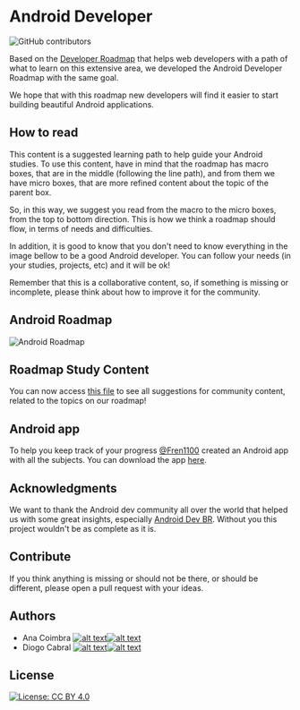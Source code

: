 # Android Developer

![GitHub contributors](https://img.shields.io/github/contributors/anacoimbrag/android-developer-roadmap.svg?style=flat-square)

Based on the [Developer Roadmap](https://github.com/kamranahmedse/developer-roadmap) that helps web developers with a path of what to learn on this extensive area, we developed the Android Developer Roadmap with the same goal.

We hope that with this roadmap new developers will find it easier to start building beautiful Android applications.

## How to read

This content is a suggested learning path to help guide your Android studies. To use this content, have in mind that the roadmap has macro boxes, that are in the middle (following the line path), and from them we have micro boxes, that are more refined content about the topic of the parent box.

So, in this way, we suggest you read from the macro to the micro boxes, from the top to bottom direction. This is how we think a roadmap should flow, in terms of needs and difficulties.

In addition, it is good to know that you don't need to know everything in the image bellow to be a good Android developer. You can follow your needs (in your studies, projects, etc) and it will be ok!

Remember that this is a collaborative content, so, if something is missing or incomplete, please think about how to improve it for the community.

## Android Roadmap

![Android Roadmap](https://github.com/docs-for-developers/android-developer-roadmap/raw/master/images/android_roadmap.png)

## Roadmap Study Content

You can now access [this file](https://github.com/mobile-roadmap/android-developer-roadmap/blob/master/ROADMAP_STUDY_CONTENT.md) to see all suggestions for community content, related to the topics on our roadmap!

## Android app

To help you keep track of your progress [@Fren1100](https://github.com/Fren1100) created an Android app with all the subjects. You can download the app [here](https://play.google.com/store/apps/details?id=com.fren.androiddeveloperroadmap).

## Acknowledgments

We want to thank the Android dev community all over the world that helped us with some great insights, especially [Android Dev BR](https://github.com/androiddevbr). Without you this project wouldn't be as complete as it is.

## Contribute

If you think anything is missing or should not be there, or should be different, please open a pull request with your ideas.


## Authors

[1.1]: http://i.imgur.com/wWzX9uB.png 'follow me on twitter'
[2.1]: http://i.imgur.com/9I6NRUm.png 'follow me on github'
[1]: https://twitter.com/anacoimbrag
[2]: https://github.com/anacoimbrag
[3]: https://twitter.com/DrCabrales
[4]: https://github.com/drcabral/

-   Ana Coimbra [![alt text][1.1]][1][![alt text][2.1]][2]
-   Diogo Cabral [![alt text][1.1]][3][![alt text][2.1]][4]

## License

[![License: CC BY 4.0](https://img.shields.io/badge/License-CC%20BY%204.0-lightgrey.svg)](https://creativecommons.org/licenses/by/4.0/)
